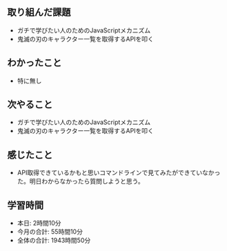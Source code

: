 ## 取り組んだ課題
- ガチで学びたい人のためのJavaScriptメカニズム
- 鬼滅の刃のキャラクター一覧を取得するAPIを叩く
## わかったこと
- 特に無し
## 次やること
- ガチで学びたい人のためのJavaScriptメカニズム
- 鬼滅の刃のキャラクター一覧を取得するAPIを叩く
## 感じたこと
- API取得できているかもと思いコマンドラインで見てみたができていなかった。明日わからなかったら質問しようと思う。
## 学習時間
- 本日: 2時間10分
- 今月の合計: 55時間10分
- 全体の合計: 1943時間50分
